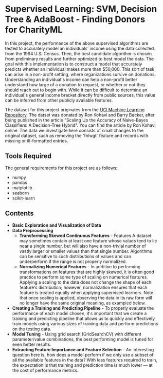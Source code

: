 # Supervised Learning: SVM, Decision Tree & AdaBoost - Finding Donors for CharityML

In this project, the performance of the above supervised algorithms are tested to accurately model an individuals' income using the data collected from the 1994 U.S. Census. Then, the best candidate algorithm is chosen from preliminary results and further optimized to best model the data. The goal with this implementation is to construct a model that accurately predicts whether an individual makes more than $50,000. This sort of task can arise in a non-profit setting, where organizations survive on donations. Understanding an individual's income can help a non-profit better understand how large of a donation to request, or whether or not they should reach out to begin with. While it can be difficult to determine an individual's general income bracket directly from public sources, this value can be inferred from other publicly available features.

The dataset for this project originates from the [UCI Machine Learning Repository](https://archive.ics.uci.edu/ml/datasets/Census+Income). The datset was donated by Ron Kohavi and Barry Becker, after being published in the article "Scaling Up the Accuracy of Naive-Bayes Classifiers: A Decision-Tree Hybrid". You can find the article by Ron Kohavi online. The data we investigate here consists of small changes to the original dataset, such as removing the 'fnlwgt' feature and records with missing or ill-formatted entries.

## Tools Required
The general requirements for this project are as follows:
- numpy
- pandas
- matplotlib
- seaborn
- scikit-learn

## Contents

- **Basic Exploration and Visualization of Data**
- **Data Preprocessing**
  - **Transforming Skewed Continuous Features** - Features A dataset may sometimes contain at least one feature whose values tend to lie near a single number, but will also have a non-trivial number of vastly larger or smaller values than that single number. Algorithms can be sensitive to such distributions of values and can underperform if the range is not properly normalized.
  - **Normalizing Numerical Features** - In addition to performing transformations on features that are highly skewed, it is often good practice to perform some type of scaling on numerical features. Applying a scaling to the data does not change the shape of each feature's distribution; however, normalization ensures that each feature is treated equally when applying supervised learners. Note that once scaling is applied, observing the data in its raw form will no longer have the same original meaning, as exampled below.
- **Creating a Training and Predicting Pipeline** - To properly evaluate the performance of each model chosen, it's important that we create a training and predicting pipeline that allows us to quickly and effectively train models using various sizes of training data and perform predictions on the testing data.
- **Model Tuning** - Using grid search (GridSearchCV) with different parameter/value combinations, the best performing model is tuned for even better results.
- **Extracting Feature Importance and Feature Selection** - An interesting question here is, how does a model perform if we only use a subset of all the available features in the data? With less features required to train, the expectation is that training and prediction time is much lower — at the cost of performance metrics.
